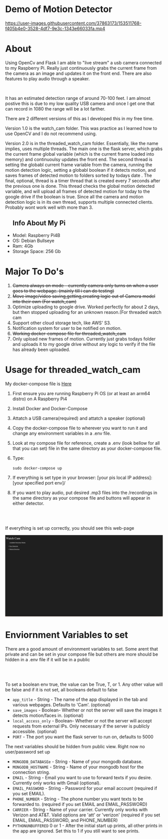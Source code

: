 # Demo of Motion Detector

https://user-images.githubusercontent.com/37863173/153511768-f405b4e0-3528-4df7-9e3c-1343e66033fa.mp4
# About
<p>
  Using OpenCv and Flask I am able to "live stream" a usb camera connected to my Raspberry Pi. Really just continuously grabs the current frame from the camera as an image and updates it on the front end. There are also features to play audio through a speaker. 
</p>

</br>

<p>It has an estimated detection range of around 70-100 feet. I am almost postive this is due to my low quality USB camera and once I get one that can record in 1080 the range will be a lot farther.</p>

<p>There are 2 different versions of this as I developed this in my free time. </p>

<p>Version 1.0 is the watch_cam folder. This was practice as I learned how to use OpenCV and I do not recommend using.</p>

<p> Version 2.0 is in the threaded_watch_cam folder. Essentially, like the name implies, uses multiple threads. The main one is the flask server, which grabs the current frame global variable (which is the current frame loaded into memory) and continuoulsy updates the front end. The second thread is setting the globabl current frame variable from the camera, running the motion detection logic, setting a globabl boolean if it detects motion, and saves frames of detected motion to folders sorted by todays date . The final, optional, thread is a timer thread that is created every 7 seconds after the previous one is done. This thread checks the global motion detected variable, and will upload all frames of detected motion for today to the google drive if the boolean is true. Since all the camera and motion detection logic is in its own thread, supports multiple connected clients. Probably wont work well with more than 3.</p>

<ul>
  <h2>Info About My Pi</h2>
  <li>Model: Raspberry Pi4B</li>
  <li>OS: Debian Bullseye</li>
  <li>Ram: 4Gb</l1>
  <li>Storage Space: 256 Gb</li>
</ul>

# Major To Do's
<ol>
  <li><strike>Camera always on mode - currently camera only turns on when a user goes to the webpage. (mainly till i can do testing) </strike></li>
  <li><strike>Move image/video saving,getting,creating logic out of Camera model into their own (For watch_cam)</strike></li>
  <li>Optimize uploading to google drive. Worked perfectly for about 2 days, but then stopped uploading for an unknown reason.(For threaded watch cam</li>
  <li>Support other cloud storage tech, like AWS' S3.</li>
  <li>Notification system for user to be notified on motion.</li>
  <li><strike>Working docker-compose file for threaded_watch_cam</strike></li>
  <li>Only upload new frames of motion. Currently just grabs todays folder and uploads it to my google drive without any logic to verify if the file has already been uploaded.</li>
</ol>


# Usage for threaded_watch_cam
<p>My docker-compose file is  <a target="_blank" rel="noopener noreferrer" href="https://github.com/alexbenko/watch_cam/blob/main/watch_cam/docker-compose.yaml">Here</a></p>

<ol>
  <li><p>First ensure you are running Raspberry Pi OS (or at least an arm64 distro) on A Raspberry Pi4</p></li>
  <li><p>Install Docker and Docker-Compose</p></li>
  <li><p>Attatch a USB camera(required) and attatch a speaker (optional)</p></li>
  <li><p>Copy the docker-compose file to wherever you want to run it and change any environment variables in a .env file.</p></li>
  <li><p>Look at my compose file for reference, create a .env (look bellow for all that you can set) file in the same directory as your docker-compose file.</p></li>
  <li><p>Type: </p> <code>sudo docker-compose up </code></li>
  <li><p>If everything is set type in your browser: [your pis local IP address]:[your specified port env]/</p></li>
  <li><p>If you want to play audio, put desired .mp3 files into the /recordings in the same directory as your compose file and buttons will appear in either detector.</p></li>
</ol>
<br></br>

<p>If everything is set up correctly, you should see this web-page</p>
<img src="https://github.com/alexbenko/watch_cam/blob/main/gh/index.png"></img>

# Enviornment Variables to set
<p>There are a good amount of environment variables to set. Some arent that private and can be set in your compose file but others are more should be hidden in a .env file if it will be in a public </p>
<br></br>
<p>To set a boolean env true, the value can be True, T, or 1. Any other value will be false and if it is not set, all booleans default to false</p>
<ul>
  <li><code>app_title</code> - String - The name of the app displayed in the tab and various webpages. Defaults to 'Cam'. (optional)</li>
  <li><code>save_images</code> -  Boolean- Whether or not the server will save the images it detects motion/faces in. (optional)</li>
  <li><code>local_access_only</code> -  Boolean- Whether or not the server will accept requests from external IPs. Only necessary if the server is publicly accessible. (optional)</li>
  <li><code>PORT</code> - The port you want the flask server to run on, defaults to 5000</li>
</ul>
<p>The next variables should be hidden from public view. Right now no user/password set up</p>
<ul>
  <li><code>MONGODB_DATABASEe</code> - String - Name of your mongodb database.</li>
  <li><code>MONGODB_HOSTNAME</code> - String - Name of your mongodb host for the connection string.</li>
  <li><code>EMAIL</code> - String - Email you want to use to forward texts if you desire. Currently only works with Gmail (optional).</li>
  <li><code>EMAIL_PASSWORD</code> - String - Password for your email account (required if you set EMAIL).</li>
  <li><code>PHONE_NUMBER</code> - String - The phone number you want texts to be forwarded to. (required if you set EMAIL and EMAIL_PASSWORD)</li>
  <li><code>CARRIER</code> - String - Name of your carrier. Currently only works with Verizon and AT&T. Valid options are 'att' or 'verizon' (required if you set EMAIL, EMAIL_PASSWORD, and PHONE_NUMBER)</li>
  <li><code>PYTHONUNBUFFERED</code> 0 or 1 - After the initial start up prints, all other prints in the app are ignored. Set this to 1 if you still want to see prints.</li>
</ul>


</code>
